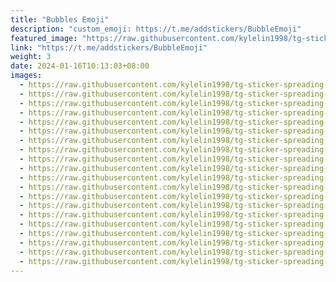 ```yaml
---
title: "Bubbles Emoji"
description: "custom_emoji: https://t.me/addstickers/BubbleEmoji"
featured_image: "https://raw.githubusercontent.com/kylelin1998/tg-sticker-spreading-worldwide-images/main/img/89c549f5-1f03-4ec3-8781-7a898ec5f6e9.jpg"
link: "https://t.me/addstickers/BubbleEmoji"
weight: 3
date: 2024-01-16T10:13:03+08:00
images:
  - https://raw.githubusercontent.com/kylelin1998/tg-sticker-spreading-worldwide-images/main/img/89c549f5-1f03-4ec3-8781-7a898ec5f6e9.jpg
  - https://raw.githubusercontent.com/kylelin1998/tg-sticker-spreading-worldwide-images/main/img/e4bc7edc-7183-4e7b-affd-c83da413f46f.jpg
  - https://raw.githubusercontent.com/kylelin1998/tg-sticker-spreading-worldwide-images/main/img/9b93a245-4f30-4f29-9f69-6188a263aca8.jpg
  - https://raw.githubusercontent.com/kylelin1998/tg-sticker-spreading-worldwide-images/main/img/1e83e3e5-7545-49ee-9328-9c316bc6c4ac.jpg
  - https://raw.githubusercontent.com/kylelin1998/tg-sticker-spreading-worldwide-images/main/img/2fc23039-41b9-4673-82e3-0fca2fd60e65.jpg
  - https://raw.githubusercontent.com/kylelin1998/tg-sticker-spreading-worldwide-images/main/img/e494930d-eea0-4a9f-bd22-fbbaba3f332f.jpg
  - https://raw.githubusercontent.com/kylelin1998/tg-sticker-spreading-worldwide-images/main/img/63021d19-7c3e-4069-844b-b1814f73aaa9.jpg
  - https://raw.githubusercontent.com/kylelin1998/tg-sticker-spreading-worldwide-images/main/img/12ded0b8-4198-40c9-b03b-635da2e33229.jpg
  - https://raw.githubusercontent.com/kylelin1998/tg-sticker-spreading-worldwide-images/main/img/b7c28258-ad93-4589-9bdd-2c81ff99f751.jpg
  - https://raw.githubusercontent.com/kylelin1998/tg-sticker-spreading-worldwide-images/main/img/aaef7465-271f-4ed4-885e-7c52c1802586.jpg
  - https://raw.githubusercontent.com/kylelin1998/tg-sticker-spreading-worldwide-images/main/img/f703facb-ce9c-4be0-aa93-6a0cdf5fc58d.jpg
  - https://raw.githubusercontent.com/kylelin1998/tg-sticker-spreading-worldwide-images/main/img/7171bb35-3332-4bab-a63f-c048fa7aa524.jpg
  - https://raw.githubusercontent.com/kylelin1998/tg-sticker-spreading-worldwide-images/main/img/9debb38d-eedb-4b7b-9e67-128ba4725f1c.jpg
  - https://raw.githubusercontent.com/kylelin1998/tg-sticker-spreading-worldwide-images/main/img/768320b0-873c-4eec-bad4-0e009e743df7.jpg
  - https://raw.githubusercontent.com/kylelin1998/tg-sticker-spreading-worldwide-images/main/img/e0172fb9-72aa-4c28-b9c4-1710c735251b.jpg
  - https://raw.githubusercontent.com/kylelin1998/tg-sticker-spreading-worldwide-images/main/img/e403af58-829c-49f0-a464-0bb64350a7a5.jpg
  - https://raw.githubusercontent.com/kylelin1998/tg-sticker-spreading-worldwide-images/main/img/2548f438-02f5-4d78-ac6c-e21a2717c3e1.jpg
  - https://raw.githubusercontent.com/kylelin1998/tg-sticker-spreading-worldwide-images/main/img/3a2ed85f-86d0-407c-8022-73f4758fbae4.jpg
  - https://raw.githubusercontent.com/kylelin1998/tg-sticker-spreading-worldwide-images/main/img/767bc928-0561-4af3-a635-a71d9a0c7233.jpg
  - https://raw.githubusercontent.com/kylelin1998/tg-sticker-spreading-worldwide-images/main/img/118d9061-a47b-441e-b50b-046bc865984d.jpg
---
```

